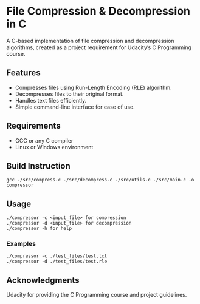 # File Compression & Decompression in C
A C-based implementation of file compression and decompression algorithms, created as a project requirement for Udacity’s C Programming course.

## Features
- Compresses files using Run-Length Encoding (RLE) algorithm.
- Decompresses files to their original format.
- Handles text files efficiently.
- Simple command-line interface for ease of use.

## Requirements
- GCC or any C compiler
- Linux or Windows environment

## Build Instruction
```
gcc ./src/compress.c ./src/decompress.c ./src/utils.c ./src/main.c -o compressor 
```

## Usage
```
./compressor -c <input_file> for compression
./compressor -d <input_file> for decompression
./compressor -h for help
```

### Examples
```
./compressor -c ./test_files/test.txt
./compressor -d ./test_files/test.rle
```

## Acknowledgments
Udacity for providing the C Programming course and project guidelines.
